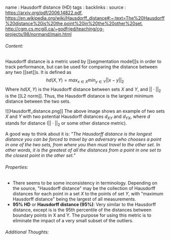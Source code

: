 name : Hausdorff distance (HD)
tags : 
backlinks : 
source : https://arxiv.org/pdf/2006.14822.pdf, https://en.wikipedia.org/wiki/Hausdorff_distance#:~:text=The%20Hausdorff%20distance%20is%20the,point%20in%20the%20other%20set,
http://cgm.cs.mcgill.ca/~godfried/teaching/cg-projects/98/normand/main.html

###### Content:
Hausdorff distance is a metric used by [[segmentation model]]s in order to track performance, but can be used for comparing the distance between any two [[set]]s. It is defined as $$hd(X,Y) = max_{x\in X}min_{y\in Y} ||x-y||_2$$
Where $hd(X,Y)$ is the Hausdorff distance between sets $X$ and $Y$, and $||\cdot||_2$ is the [[L2 norm]]. Thus, the Hausdorff distance is the largest minimum distance between the two sets.

![[Hausdorff_distance.png]]
The above image shows an example of two sets $X$ and $Y$ with two potential Hausdorff distances $d_{XY}$ and $d_{YX}$, where $d$ stands for distance ($||\cdot ||_2$ or some other distance metric).


A good way to think about it is:
 *"The Hausdorff distance is the longest distance you can be forced to travel by an adversary who chooses a point in one of the two sets, from where you then must travel to the other set. In other words, it is the greatest of all the distances from a point in one set to the closest point in the other set."*

###### Properties:
- There seems to be some inconsistency in terminology. Depending on the source, "Hausdorff distance" may be the collection of Hausdorff distances for each point in a set $X$ to the points of set $Y$, with "maximum Hausdorff distance" being the largest of all measurements.
- **95% HD** or **Hausdorff distance (95%)**: 
  Very similar to the Hausdorff distance, except is is the 95th percentile of the distances between boundary points in X and Y. The purpose for using this metric is to eliminate the impact of a very small subset of the outliers.

###### Additional Thoughts:

